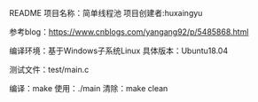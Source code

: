README
项目名称：简单线程池
项目创建者:huxaingyu

参考blog：https://www.cnblogs.com/yangang92/p/5485868.html

编译环境：基于Windows子系统Linux
具体版本：Ubuntu18.04

测试文件：test/main.c

编译：make
使用：./main
清除：make clean

